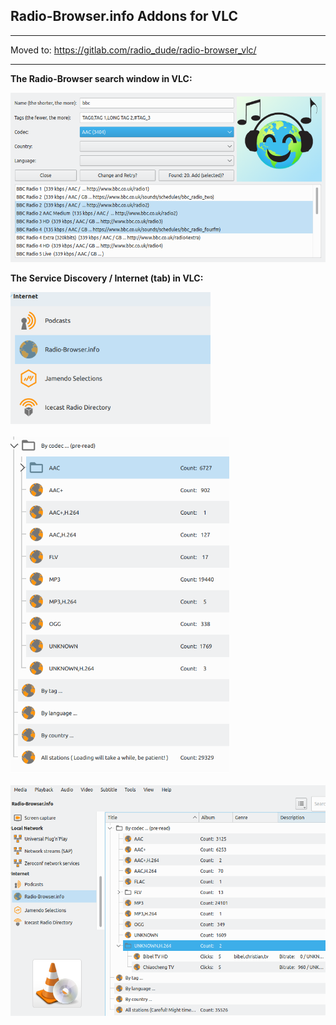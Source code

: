 ## Radio-Browser.info Addons for VLC
---
Moved to: https://gitlab.com/radio_dude/radio-browser_vlc/

---
**The Radio-Browser search window in VLC:**
<p style="align:center">
<img src="gfx/search.png" width="675"/>
</p>
 
**The Service Discovery / Internet (tab) in VLC:** 
<p style="vertical-align:top;white-space:nowrap;">
<img src="gfx/sd.png" width="320"/>
<br/>&nbsp;<br/>
<img src="gfx/sd_list.png" width="350"/>
<br/>&nbsp;<br/>
<img src="gfx/screen00.png" width="675"/><br/>
</p>
